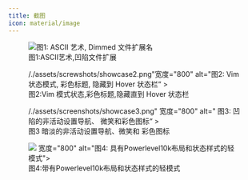 ```yaml
---
title: 截图
icon: material/image
---
```


<figure markdown="span">
<img src=. /. /assets/screetshots/showcase1.png" 宽度="800" alt=" 图1:
ASCII 艺术, Dimmed 文件扩展名" >
    <figcaption
>图1:ASCII艺术,凹陷文件扩展</figcaption>
</figure>

<figure markdown="span">
/./assets/screwshots/showcase2.png"宽度="800" alt="图2:
Vim 状态模式, 彩色标题, 隐藏到 Hover 状态栏“ >
    <figcaption
>图2:Vim 模式状态,彩色标题,隐藏直到 Hover
状态栏</figcaption>
</figure>

<figure markdown="span">
/./assets/screenshots/showcase3.png" 宽度="800" alt=" 图3:
凹陷的非活动设置导航、 微笑和彩色图标“ >
    <figcaption
>图3 暗淡的非活动设置导航、微笑和
彩色图标</figcaption>
</figure>

<figure markdown="span">
<img src=. /. /assets/screenshots/showcase4.png
> 宽度="800" alt="图4:
具有Powerlevel10k布局和状态样式的轻模式">
    <figcaption
>图4:带有Powerlevel10k布局和状态样式的轻模式</figcaption>
</figure>
